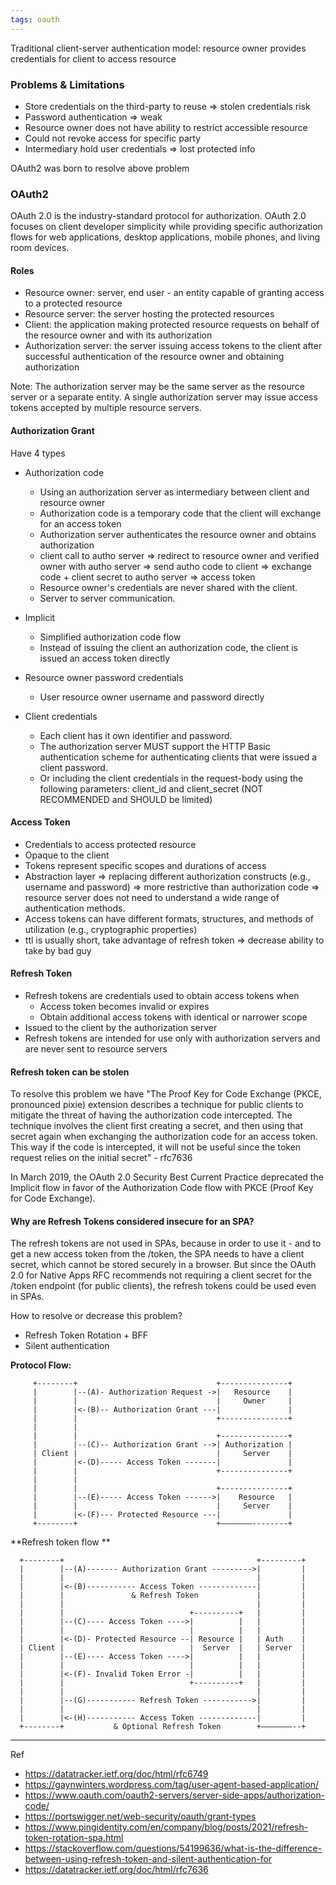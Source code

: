 ```yaml
---
tags: oauth
---
```


Traditional client-server authentication model: resource owner provides credentials for client to access resource

### Problems & Limitations
- Store credentials on the third-party to reuse => stolen credentials risk
- Password authentication => weak
- Resource owner does not have ability to restrict accessible resource
- Could not revoke access for specific party
- Intermediary hold user credentials => lost protected info

OAuth2 was born to resolve above problem

### OAuth2
OAuth 2.0 is the industry-standard protocol for authorization. OAuth 2.0 focuses on client developer simplicity while providing specific authorization flows for web applications, desktop applications, mobile phones, and living room devices.

#### Roles
- Resource owner: server, end user - an entity capable of granting access to a protected resource
- Resource server: the server hosting the protected resources
- Client:  the application making protected resource requests on behalf of the resource owner and with its authorization
- Authorization server: the server issuing access tokens to the client after successful authentication of the resource owner and obtaining authorization

Note: The authorization server may be the same server as the resource server or a separate entity. A single authorization server may issue access tokens accepted by multiple resource servers.

#### Authorization Grant

Have 4 types

- Authorization code
  - Using an authorization server as intermediary between client and resource owner
  - Authorization code is a temporary code that the client will exchange for an access token
  - Authorization server authenticates the resource owner and obtains authorization
  - client call to autho server => redirect to resource owner and verified owner with autho server => send autho code to client => exchange code + client secret to autho server => access token
  - Resource owner's credentials are never shared with the client.
  - Server to server communication.

- Implicit
  - Simplified authorization code flow
  - Instead of issuing the client an authorization code, the client is issued an access token directly
- Resource owner password credentials
  - User resource owner username and password directly
- Client credentials
  - Each client has it own identifier and password.
  - The authorization server MUST support the HTTP Basic authentication scheme for authenticating clients that were issued a client password.
  - Or including the client credentials in the request-body using the following parameters: client_id and client_secret (NOT RECOMMENDED and SHOULD be limited)

#### Access Token

- Credentials to access protected resource
- Opaque to the client
- Tokens represent specific scopes and durations of access
- Abstraction layer => replacing different authorization constructs (e.g., username and password) => more restrictive than authorization code => resource server does not need to understand a wide range of authentication methods.
- Access tokens can have different formats, structures, and methods of utilization (e.g., cryptographic properties)
- ttl is usually short, take advantage of refresh token => decrease ability to take by bad guy

#### Refresh Token

- Refresh tokens are credentials used to obtain access tokens when
  - Access token becomes invalid or expires
  - Obtain additional access tokens with identical or narrower scope
- Issued to the client by the authorization server
- Refresh tokens are intended for use only with authorization servers and are never sent to resource servers

#### Refresh token can be stolen

To resolve this problem we have "The Proof Key for Code Exchange (PKCE, pronounced pixie) extension describes a technique for public clients to mitigate the threat of having the authorization code intercepted. The technique involves the client first creating a secret, and then using that secret again when exchanging the authorization code for an access token. This way if the code is intercepted, it will not be useful since the token request relies on the initial secret" - rfc7636

In March 2019, the OAuth 2.0 Security Best Current Practice deprecated the Implicit flow in favor of the Authorization Code flow with PKCE (Proof Key for Code Exchange).

#### Why are Refresh Tokens considered insecure for an SPA?

The refresh tokens are not used in SPAs, because in order to use it - and to get a new access token from the /token, the SPA needs to have a client secret, which cannot be stored securely in a browser. But since the OAuth 2.0 for Native Apps RFC recommends not requiring a client secret for the /token endpoint (for public clients), the refresh tokens could be used even in SPAs.

How to resolve or decrease this problem?
- Refresh Token Rotation + BFF
- Silent authentication

**Protocol Flow:**

```
     +--------+                               +---------------+
     |        |--(A)- Authorization Request ->|   Resource    |
     |        |                               |     Owner     |
     |        |<-(B)-- Authorization Grant ---|               |
     |        |                               +---------------+
     |        |
     |        |                               +---------------+
     |        |--(C)-- Authorization Grant -->| Authorization |
     | Client |                               |     Server    |
     |        |<-(D)----- Access Token -------|               |
     |        |                               +---------------+
     |        |
     |        |                               +---------------+
     |        |--(E)----- Access Token ------>|    Resource   |
     |        |                               |     Server    |
     |        |<-(F)--- Protected Resource ---|               |
     +--------+                               +———————--------+
```

**Refresh token flow **
```
  +--------+                                           +---------+
  |        |--(A)------- Authorization Grant --------->|         |
  |        |                                           |         |
  |        |<-(B)----------- Access Token -------------|         |
  |        |               & Refresh Token             |         |
  |        |                                           |         |
  |        |                            +----------+   |         |
  |        |--(C)---- Access Token ---->|          |   |         |
  |        |                            |          |   |         |
  |        |<-(D)- Protected Resource --| Resource |   | Auth    |
  | Client |                            |  Server  |   | Server  |
  |        |--(E)---- Access Token ---->|          |   |         |
  |        |                            |          |   |         |
  |        |<-(F)- Invalid Token Error -|          |   |         |
  |        |                            +----------+   |         |
  |        |                                           |         |
  |        |--(G)----------- Refresh Token ----------->|         |
  |        |                                           |         |
  |        |<-(H)----------- Access Token -------------|         |
  +--------+           & Optional Refresh Token        +———————--+

```
---
Ref
- https://datatracker.ietf.org/doc/html/rfc6749
- https://gaynwinters.wordpress.com/tag/user-agent-based-application/
- https://www.oauth.com/oauth2-servers/server-side-apps/authorization-code/
- https://portswigger.net/web-security/oauth/grant-types
- https://www.pingidentity.com/en/company/blog/posts/2021/refresh-token-rotation-spa.html
- https://stackoverflow.com/questions/54199636/what-is-the-difference-between-using-refresh-token-and-silent-authentication-for
- https://datatracker.ietf.org/doc/html/rfc7636